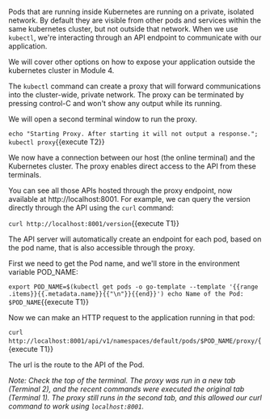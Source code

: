 Pods that are running inside Kubernetes are running on a private, isolated network.
By default they are visible from other pods and services within the same kubernetes cluster, but not outside that network.
When we use `kubectl`, we're interacting through an API endpoint to communicate with our application.

We will cover other options on how to expose your application outside the kubernetes cluster in Module 4.

The `kubectl` command can create a proxy that will forward communications into the cluster-wide, private network. The proxy can be terminated by pressing control-C and won't show any output while its running. 

We will open a second terminal window to run the proxy.

`echo "Starting Proxy. After starting it will not output a response."; kubectl proxy`{{execute T2}}

We now have a connection between our host (the online terminal) and the Kubernetes cluster. The  proxy enables direct access to the API from these terminals.

You can see all those APIs hosted through the proxy endpoint, now available at http://localhost:8001. For example, we can query the version directly through the API using the `curl` command:

`curl http://localhost:8001/version`{{execute T1}}

The API server will automatically create an endpoint for each pod, based on the pod name, that is also accessible through the proxy.

First we need to get the Pod name, and we'll store in the environment variable POD_NAME:

`export POD_NAME=$(kubectl get pods -o go-template --template '{{range .items}}{{.metadata.name}}{{"\n"}}{{end}}')
echo Name of the Pod: $POD_NAME`{{execute T1}}

Now we can make an HTTP request to the application running in that pod:

`curl http://localhost:8001/api/v1/namespaces/default/pods/$POD_NAME/proxy/`{{execute T1}}

The url is the route to the API of the Pod.

*Note: Check the top of the terminal. The proxy was run in a new tab (Terminal 2), and the recent commands were executed the original tab (Terminal 1). The proxy still runs in the second tab, and this allowed our curl command to work using `localhost:8001`.*
